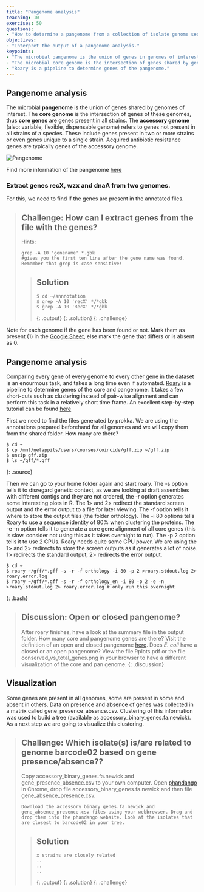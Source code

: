 ```yaml
---
title: "Pangenome analysis"
teaching: 10
exercises: 50
questions:
- "How to determine a pangenome from a collection of isolate genome sequences?"
objectives:
- "Interpret the output of a pangenome analysis."
keypoints:
- "The microbial pangenome is the union of genes in genomes of interest."
- "The microbial core genome is the intersection of genes shared by genomes of interest."
- "Roary is a pipeline to determine genes of the pangenome."
---
```




## Pangenome analysis

The microbial **pangenome** is the union of genes shared by genomes of interest. The **core genome** is the intersection of genes of these genomes, thus **core genes** are genes present in all strains. The **accessory genome** (also: variable, flexible, dispensable genome) refers to genes not present in all strains of a species. These include genes present in two or more strains or even genes unique to a single strain. Acquired antibiotic resistance genes are typically genes of the accessory genome.

![Pangenome](../fig/pan-genome-figure1-1024x398.png)


Find more information of the pangenome [here](http://www.metagenomics.wiki/pdf/definition/pangenome)

### Extract genes recX, wzx and dnaA from two genomes.

For this, we need to find if the genes are present in the annotated files.

> ## Challenge: How can I extract genes from the file with the genes?
>
> Hints:
> ~~~
> grep -A 10 'genename' *.gbk 
> #gives you the first ten line after the gene name was found. Remember that grep is case sensitive!
> ~~~
> > ## Solution
> >
> > 
> > ~~~
> > $ cd ~/annnotation
> > $ grep -A 10 'recX' */*gbk
> > $ grep -A 10 'RecX' */*gbk 
> > 
> > ~~~
> > {: .output}
> {: .solution}
{: .challenge}

Note for each genome if the gene has been found or not. Mark them as present (1) in the [Google Sheet](https://docs.google.com/spreadsheets/d/1KI0KA0Rcbg3pKrFRDKikrj4Mdo5pmV60nOodNzNtZp4/edit#gid=0), else mark the gene that differs or is absent as 0. 


## Pangenome analysis

Comparing every gene of every genome to every other gene in the dataset is an enourmous task, and takes a long time even if automated. [Roary](https://sanger-pathogens.github.io/Roary/) is a pipeline to determine genes of the core and pangenome. It takes a few short-cuts such as clustering instead of pair-wise alignment and can perform this task in a relatively short time frame. An excellent step-by-step tutorial can be found [here](https://github.com/microgenomics/tutorials/blob/master/pangenome.md)

First we need to find the files generated by prokka. We are using the annotations prepared beforehand for all genomes and we will copy them from the shared folder. How many are there?

~~~
$ cd ~
$ cp /mnt/netappits/users/courses/coincide/gff.zip ~/gff.zip
$ unzip gff.zip
$ ls ~/gff/*.gff
~~~
{: .source}

Then we can go to your home folder again and start roary. The -s option tells it to disregard genetic context, as we are looking at draft assemblies with different contigs and they are not ordered, the -r option generates some interesting plots in R. The 1> and 2> redirect the standard screen output and the error output to a file for later viewing. The -f option tells it where to store the output files (the folder orthology). The -i 80 options tells Roary to use a sequence identity of 80% when clustering the proteins. The -e -n option tells it to generate a core gene alignment of all core genes (this is slow. consider not using this as it takes overnight to run). The -p 2 option tells it to use 2 CPUs. Roary needs quite some CPU power. We are using the 1> and 2> redirects to store the screen outputs as it generates a lot of noise. 1> redirects the standard output, 2> redirects the error output. 

~~~
$ cd ~
$ roary ~/gff/*.gff -s -r -f orthology -i 80 -p 2 >roary.stdout.log 2> roary.error.log
$ roary ~/gff/*.gff -s -r -f orthology_en -i 80 -p 2 -e -n >roary.stdout.log 2> roary.error.log # only run this overnight
~~~
{: .bash}

> ## Discussion: Open or closed pangenome?
> After roary finishes, have a look at the summary file in the output folder. How many core and pangenome genes are there? Visit the
> definition of an open and closed pangenome [here](http://www.metagenomics.wiki/pdf/definition/pangenome). 
> Does *E. coli* have a closed or an open pangenome? View the file Rplots.pdf or the file conserved_vs_total_genes.png in your browser to have a different visualization of the core and pan genome.
{: .discussion}


## Visualization

Some genes are present in all genomes, some are present in some and absent in others. Data on presence and absence of genes was collected in a matrix called gene_presence_absence.csv. Clustering of this information was used to build a tree (available as accessory_binary_genes.fa.newick). As a next step we are going to visualize this clustering.


> ## Challenge: Which isolate(s) is/are related to genome barcode02 based on gene presence/absence??
>
> Copy accessory_binary_genes.fa.newick and gene_presence_absence.csv to your own computer. 
> Open [phandango](http://jameshadfield.github.io/phandango/) in Chrome, drop file accessory_binary_genes.fa.newick and
> then file gene_absence_presence.csv. 
> ~~~
> Download the accessory_binary_genes.fa.newick and gene_absence_presence.csv files using your webbrowser. Drag and drop them into the phandango website. Look at the isolates that are closest to barcode02 in your tree. 
> ~~~
> 
> 
> > ## Solution
> >
> > 
> > ~~~
> >x strains are closely related
> > ..
> > ..
> > ..
> > ~~~
> > {: .output}
> {: .solution}
{: .challenge}
